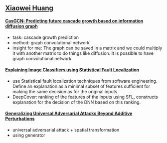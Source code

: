## [Xiaowei Huang](https://cgi.csc.liv.ac.uk/~xiaowei/)

#### [CasGCN: Predicting future cascade growth based on information diffusion graph](https://arxiv.org/pdf/2009.05152.pdf)

- task: cascade growth prediction
- method: graph convolutional network
- insight for me: The graph can be saved in a matrix and we could multiply it with another matrix to do things like diffusion. It is possible to have graph convolutional network


#### [Explaining Image Classifiers using Statistical Fault Localization](https://arxiv.org/abs/1908.02374)

- use Statistical fault localization techniques from software engineering. Define an explanation as a minimal subset of features sufficient for making the same decision as for the original inputs.
- DeepCover: ranking of the features of the inputs using SFL, constructs explanation for the decision of the DNN based on this ranking.


#### [Generalizing Universal Adversarial Attacks Beyond Additive Perturbations](https://arxiv.org/pdf/2010.07788.pdf)

- universal adversarial attack + spatial transformation
- using generator



